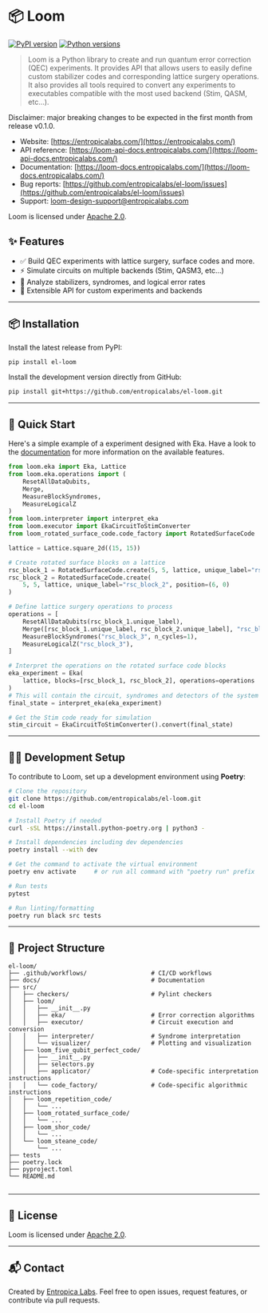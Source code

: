 # 📦 Loom

[![PyPI version](https://img.shields.io/pypi/v/el-loom.svg)](https://pypi.org/project/el-loom/)
[![Python versions](https://img.shields.io/pypi/pyversions/el-loom.svg)](https://pypi.org/project/el-loom/)

> Loom is a Python library to create and run quantum error correction (QEC) experiments.
> It provides API that allows users to easily define custom stabilizer codes and corresponding lattice surgery operations.
> It also provides all tools required to convert any experiments to executables compatible with the most used backend (Stim, QASM, etc...).

Disclaimer: major breaking changes to be expected in the first month from release v0.1.0.

- Website: [https://entropicalabs.com/](https://entropicalabs.com/)
- API reference: [https://loom-api-docs.entropicalabs.com/](https://loom-api-docs.entropicalabs.com/)
- Documentation: [https://loom-docs.entropicalabs.com/](https://loom-docs.entropicalabs.com/)
- Bug reports: [https://github.com/entropicalabs/el-loom/issues](https://github.com/entropicalabs/el-loom/issues)
- Support: loom-design-support@entropicalabs.com

Loom is licensed under [Apache 2.0](LICENSE.md).

## ✨ Features

- ✅ Build QEC experiments with lattice surgery, surface codes and more.
- ⚡ Simulate circuits on multiple backends (Stim, QASM3, etc...)
- 🧠 Analyze stabilizers, syndromes, and logical error rates
- 🧰 Extensible API for custom experiments and backends

---

## 📦 Installation

Install the latest release from PyPI:

```bash
pip install el-loom
```

Install the development version directly from GitHub:

```bash
pip install git+https://github.com/entropicalabs/el-loom.git
```

---

## 🚀 Quick Start

Here's a simple example of a experiment designed with Eka. Have a look to the
[documentation]() for more information on the available features.

```python
from loom.eka import Eka, Lattice
from loom.eka.operations import (
    ResetAllDataQubits, 
    Merge, 
    MeasureBlockSyndromes, 
    MeasureLogicalZ
)
from loom.interpreter import interpret_eka
from loom.executor import EkaCircuitToStimConverter
from loom_rotated_surface_code.code_factory import RotatedSurfaceCode

lattice = Lattice.square_2d((15, 15))

# Create rotated surface blocks on a lattice
rsc_block_1 = RotatedSurfaceCode.create(5, 5, lattice, unique_label="rsc_block_1")
rsc_block_2 = RotatedSurfaceCode.create(
    5, 5, lattice, unique_label="rsc_block_2", position=(6, 0)
)

# Define lattice surgery operations to process
operations = [
    ResetAllDataQubits(rsc_block_1.unique_label),
    Merge([rsc_block_1.unique_label, rsc_block_2.unique_label], "rsc_block_3"),
    MeasureBlockSyndromes("rsc_block_3", n_cycles=1),
    MeasureLogicalZ("rsc_block_3"),
]

# Interpret the operations on the rotated surface code blocks
eka_experiment = Eka(
    lattice, blocks=[rsc_block_1, rsc_block_2], operations=operations
)
# This will contain the circuit, syndromes and detectors of the system resulting from the operations.
final_state = interpret_eka(eka_experiment)

# Get the Stim code ready for simulation
stim_circuit = EkaCircuitToStimConverter().convert(final_state)

```

---

## 🧑‍💻 Development Setup

To contribute to Loom, set up a development environment using **Poetry**:

```bash
# Clone the repository
git clone https://github.com/entropicalabs/el-loom.git
cd el-loom

# Install Poetry if needed
curl -sSL https://install.python-poetry.org | python3 -

# Install dependencies including dev dependencies
poetry install --with dev

# Get the command to activate the virtual environment
poetry env activate     # or run all command with "poetry run" prefix

# Run tests
pytest

# Run linting/formatting
poetry run black src tests
```

---

## 🧱 Project Structure

```
el-loom/
├── .github/workflows/                  # CI/CD workflows
├── docs/                               # Documentation
├── src/
│   ├── checkers/                       # Pylint checkers
│   ├── loom/
│   │   ├── __init__.py
│   │   ├── eka/                        # Error correction algorithms
│   │   ├── executor/                   # Circuit execution and conversion
│   │   ├── interpreter/                # Syndrome interpretation
│   │   └── visualizer/                 # Plotting and visualization
│   ├── loom_five_qubit_perfect_code/
│   │   ├── __init__.py
│   │   ├── selectors.py                    
│   │   ├── applicator/                 # Code-specific interpretation instructions
│   │   └── code_factory/               # Code-specific algorithmic instructions
│   ├── loom_repetition_code/
│   │   └── ...
│   ├── loom_rotated_surface_code/
│   │   └── ...
│   ├── loom_shor_code/
│   │   └── ...
│   └── loom_steane_code/
│       └── ...
├── tests
├── poetry.lock
├── pyproject.toml
└── README.md
 
```

---

## 🪪 License

Loom is licensed under [Apache 2.0](LICENSE.md).

---

## 📬 Contact

Created by [Entropica Labs](https://github.com/entropicalabs).
Feel free to open issues, request features, or contribute via pull requests.

